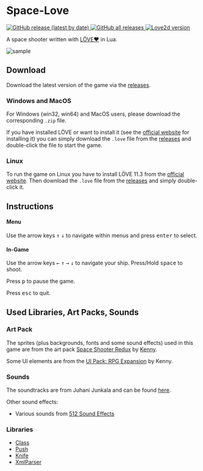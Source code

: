 # Space-Love
<p>
    <a href="https://github.com/RafaelWO/space-love/releases">
        <img alt="GitHub release (latest by date)" src="https://img.shields.io/github/v/release/rafaelwo/space-love">
    </a>
    <a href="https://github.com/RafaelWO/space-love/releases">
        <img alt="GitHub all releases" src="https://img.shields.io/github/downloads/rafaelwo/space-love/total">
    </a>
    <a href="https://github.com/love2d/love/releases/tag/11.3">
        <img alt="Love2d version" src="https://img.shields.io/badge/love2d-11.3-%23ea316e">
    </a>
</p>

A space shooter written with [LÖVE❤](https://love2d.org/) in Lua.

![sample](assets/space-love_demo-v0.4.gif)

## Download
Download the latest version of the game via the [releases][]. 

### Windows and MacOS
For Windows (win32, win64) and MacOS users, please download the corresponding `.zip` file. 

If you have installed LÖVE or want to install it (see the [official website](https://love2d.org/) for installing it) you can simply download the `.love` file from the [releases][] and double-click the file to start the game.

### Linux
To run the game on Linux you have to install LÖVE 11.3 from the [official website](https://love2d.org/).
Then download the `.love` file from the [releases][] and simply double-click it.

## Instructions
#### Menu
Use the arrow keys <kbd>&uarr;</kbd> <kbd>&darr;</kbd> to navigate within menus and press <kbd>enter</kbd> to select.

#### In-Game
Use the arrow keys <kbd>&larr;</kbd> <kbd>&uarr;</kbd> <kbd>&rarr;</kbd> <kbd>&darr;</kbd> to navigate your ship. Press/Hold <kbd>space</kbd> to shoot.

Press <kbd>p</kbd> to pause the game.

Press <kbd>esc</kbd> to quit.

## Used Libraries, Art Packs, Sounds
### Art Pack
The sprites (plus backgrounds, fonts and some sound effects) used in this game are from the art pack [Space Shooter Redux](https://opengameart.org/content/space-shooter-redux) by [Kenny](https://www.kenney.nl).

Some UI elements are from the [UI Pack: RPG Expansion](https://www.kenney.nl/assets/ui-pack-rpg-expansion) by Kenny.


### Sounds
The soundtracks are from Juhani Junkala and can be found [here](https://opengameart.org/content/5-chiptunes-action).

Other sound effects:
- Various sounds from [512 Sound Effects](https://opengameart.org/content/512-sound-effects-8-bit-style)

### Libraries
 * [Class](https://github.com/vrld/hump)
 * [Push](https://github.com/Ulydev/push)
 * [Knife](https://github.com/airstruck/knife)
 * [XmlParser](https://github.com/jonathanpoelen/xmlparser)



 [releases]: https://github.com/RafaelWO/space-love/releases
 
